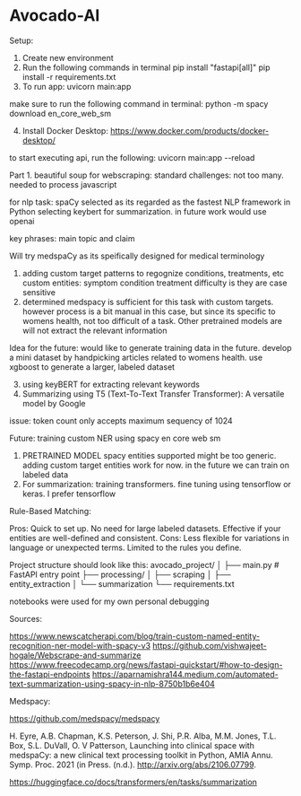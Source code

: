 # Avocado-AI

Setup:
1. Create new environment
2. Run the following commands in terminal
pip install "fastapi[all]"
pip install -r requirements.txt
3. To run app:
uvicorn main:app


make sure to run the following command in terminal:
python -m spacy download en_core_web_sm

4. Install Docker Desktop:
https://www.docker.com/products/docker-desktop/

to start executing api, run the following:
uvicorn main:app --reload


Part 1.
beautiful soup for webscraping: standard
challenges: not too many. needed to process javascript

for nlp task:
spaCy selected as its regarded as the fastest NLP framework in Python
selecting keybert for summarization. in future work would use openai


key phrases: main topic and claim

Will try medspaCy as its speifically designed for medical terminology

1. adding custom target patterns to regognize conditions, treatments, etc
custom entities: symptom
condition
treatment
difficulty is they are case sensitive
2. determined medspacy is sufficient for this task with custom targets. however process is a bit manual in this case, but since its specific to womens health, not too difficult of a task. Other pretrained models are will not extract the relevant information

Idea for the future:
would like to generate training data in the future. develop a mini dataset by handpicking articles related to womens health. use xgboost to generate a larger, labeled dataset

3. using keyBERT for extracting relevant keywords
4. Summarizing using 
T5 (Text-To-Text Transfer Transformer): A versatile model by Google

issue: token count only accepts maximum sequency of 1024

Future: training custom NER using spacy en core web sm
1. PRETRAINED MODEL spacy
entities supported might be too generic. adding custom target entities work for now. in the future we can train on labeled data
2. For summarization: training transformers. fine tuning using tensorflow or keras. I prefer tensorflow

Rule-Based Matching:

Pros:
Quick to set up.
No need for large labeled datasets.
Effective if your entities are well-defined and consistent.
Cons:
Less flexible for variations in language or unexpected terms.
Limited to the rules you define.

Project structure should look like this:
avocado_project/
│
├── main.py  # FastAPI entry point
├── processing/
│   ├── scraping
│   ├── entity_extraction
│   └── summarization
└── requirements.txt

notebooks were used for my own personal debugging

Sources:

https://www.newscatcherapi.com/blog/train-custom-named-entity-recognition-ner-model-with-spacy-v3
https://github.com/vishwajeet-hogale/Webscrape-and-summarize
https://www.freecodecamp.org/news/fastapi-quickstart/#how-to-design-the-fastapi-endpoints
https://aparnamishra144.medium.com/automated-text-summarization-using-spacy-in-nlp-8750b1b6e404

Medspacy:

https://github.com/medspacy/medspacy

H. Eyre, A.B. Chapman, K.S. Peterson, J. Shi, P.R. Alba, M.M. Jones, T.L. Box, S.L. DuVall, O. V Patterson,
Launching into clinical space with medspaCy: a new clinical text processing toolkit in Python,
AMIA Annu. Symp. Proc. 2021 (in Press. (n.d.). 
http://arxiv.org/abs/2106.07799.

https://huggingface.co/docs/transformers/en/tasks/summarization